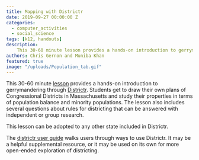 ```yaml
---
title: Mapping with Districtr
date: 2019-09-27 00:00:00 Z
categories:
  - computer_activities
  - social_science
tags: [k12, handouts]
description:
    This 30-60 minute lesson provides a hands-on introduction to gerrymandering through Districtr. Students get to draw their own plans of Congressional Districts in Massachusetts and study their properties in terms of population balance and minority populations. The lesson also includes several questions about rules for districting that can be answered with independent or group research.
authors: Chris Gernon and Muniba Khan
featured: true
image: "/uploads/Population_tab.gif"
---
```

This 30-60 minute [lesson]({{site.baseurl}}/uploads/Districtr-worksheet.pdf) provides a hands-on introduction to gerrymandering through [Districtr](https://www.districtr.org). Students get to draw their own plans of Congressional Districts in Massachusetts and study their properties in terms of population balance and minority populations. The lesson also includes several questions about rules for districting that can be answered with independent or group research.

This lesson can be adopted to any other state included in Districtr. 

The [districtr user guide](https://districtr.org/guide) walks users through ways to use Districtr. It may be a helpful supplemental resource, or it may be used on its own for more open-ended exploration of districting.